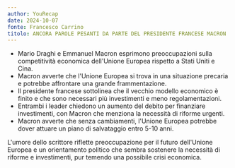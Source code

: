```yaml
---
author: YouRecap
date: 2024-10-07
fonte: Francesco Carrino
titolo: ANCORA PAROLE PESANTI DA PARTE DEL PRESIDENTE FRANCESE MACRON
---
```


- Mario Draghi e Emmanuel Macron esprimono preoccupazioni sulla competitività economica dell'Unione Europea rispetto a Stati Uniti e Cina.
- Macron avverte che l'Unione Europea si trova in una situazione precaria e potrebbe affrontare una grande frammentazione.
- Il presidente francese sottolinea che il vecchio modello economico è finito e che sono necessari più investimenti e meno regolamentazioni.
- Entrambi i leader chiedono un aumento del debito per finanziare investimenti, con Macron che menziona la necessità di riforme urgenti.
- Macron avverte che senza cambiamenti, l'Unione Europea potrebbe dover attuare un piano di salvataggio entro 5-10 anni.

L'umore dello scrittore riflette preoccupazione per il futuro dell'Unione Europea e un orientamento politico che sembra sostenere la necessità di riforme e investimenti, pur temendo una possibile crisi economica.
